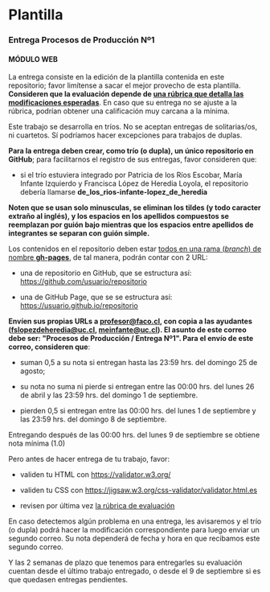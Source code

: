 # Plantilla

### Entrega Procesos de Producción Nº1

#### MÓDULO WEB

La entrega consiste en la edición de la plantilla contenida en este repositorio; favor limítense a sacar el mejor provecho de esta plantilla. **Consideren que la evaluación depende de [una rúbrica que detalla las modificaciones esperadas](https://docs.google.com/spreadsheets/d/1M3ofrTqd8at256lX49kDg6wRTooTTiupnqlP3sFJyLc/edit?usp=sharing)**. En caso que su entrega no se ajuste a la rúbrica, podrían obtener una calificación muy carcana a la mínima.

Este trabajo se desarrolla en tríos. No se aceptan entregas de solitarias/os, ni cuartetos. Sí podríamos hacer excepciones para trabajos de duplas.

**Para la entrega deben crear, como trío (o dupla), un único repositorio en GitHub**; para facilitarnos el registro de sus entregas, favor consideren que:

- si el trío estuviera integrado por Patricia de los Ríos Escobar, María Infante Izquierdo y Francisca López de Heredia Loyola, el repositorio debería llamarse **de_los_rios-infante-lopez_de_heredia**

**Noten que se usan solo minusculas, se eliminan los tildes (y todo caracter extraño al inglés), y los espacios en los apellidos compuestos se reemplazan por guión bajo mientras que los espacios entre apellidos de integrantes se separan con guión simple.**

Los contenidos en el repositorio deben estar [todos en una rama (*branch*) de nombre **gh-pages**](https://youtu.be/bFVtrlyH-kc), de tal manera, podrán contar con 2 URL:

- una de repositorio en GitHub, que se estructura así: https://github.com/usuario/repositorio

- una de GitHub Page, que se se estructura así: https://usuario.github.io/repositorio

**Envíen sus propias URLs a profesor@faco.cl, con copia a las ayudantes (fslopezdeheredia@uc.cl, meinfante@uc.cl). El asunto de este correo debe ser: "Procesos de Producción / Entrega Nº1". Para el envío de este correo, consideren que**: 

- suman 0,5 a su nota si entregan hasta las 23:59 hrs. del domingo 25 de agosto;

- su nota no suma ni pierde si entregan entre las 00:00 hrs. del lunes 26 de abril y las 23:59 hrs. del domingo 1 de septiembre.

- pierden 0,5 si entregan entre las 00:00 hrs. del lunes 1 de septiembre y las 23:59 hrs. del domingo 8 de septiembre.

Entregando después de las 00:00 hrs. del lunes 9 de septiembre se obtiene nota mínima (1.0)

Pero antes de hacer entrega de tu trabajo, favor:

- validen tu HTML con https://validator.w3.org/ 

- validen tu CSS con https://jigsaw.w3.org/css-validator/validator.html.es

- revisen por última vez [la rúbrica de evaluación](https://docs.google.com/spreadsheets/d/1M3ofrTqd8at256lX49kDg6wRTooTTiupnqlP3sFJyLc/edit?usp=sharing)

En caso detectemos algún problema en una entrega, les avisaremos y el trío (o dupla) podrá hacer la modificación correspondiente para luego enviar un segundo correo. Su nota dependerá de fecha y hora en que recibamos este segundo correo.

Y las 2 semanas de plazo que tenemos para entregarles su evaluación cuentan desde el último trabajo entregado, o desde el 9 de septiembre si es que quedasen entregas pendientes.
